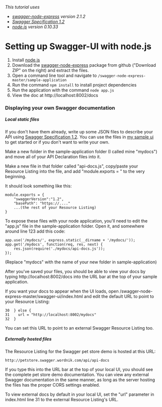 <i>This tutorial uses
* [swagger-node-express] version 2.1.2
* [Swagger Specification 1.2]
* [node.js] version 0.10.33
</i>

# Setting up Swagger-UI with node.js


1. Install [node.js]
2. Download the [swagger-node-express] package from github ("Download ZIP" on the right) and extract the files.
3. Open a command line tool and navigate to `/swagger-node-express-master/sample-application`
4. Run the command `npm install` to install project dependencies
5. Run the application with the command `node app.js` 
6. View the doc at http://localhost:8002/docs



### Displaying your own Swagger documentation
##### Local static files
If you don't have them already, write up some JSON files to describe your API using [Swagger Specification 1.2]. You can use the files in [my sample ui] to get started or if you don't want to write your own.

Make a new folder in the sample-application folder (I called mine "mydocs") and move all of your API Declaration files into it.

Make a new file in that folder called "api-docs.js", copy/paste your Resource Listing into the file, and add "module.exports = " to the very beginning.

It should look something like this:
```
module.exports = {
    "swaggerVersion":"1.2",
    "basePath": "https://...."
    ...(the rest of your Resource Listing)
}
```
To expose these files with your node application, you'll need to edit the "app.js" file in the sample-application folder. Open it, and somewhere around line 123 add this code:
```
app.use('/mydocs/', express.static(__dirname + '/mydocs/'));
app.get('/mydocs', function(req, res, next) {
    res.json(require('./mydocs/api-docs.js'));
});
```
  

(Replace "mydocs" with the name of your new folder in sample-application)

After you've saved your files, you should be able to view your docs by typing http://localhost:8002/docs into the URL bar at the top of your sample application.

If you want your docs to appear when the UI loads, open /swagger-node-express-master/swagger-ui/index.html and edit the default URL to point to your Resource Listing:
```
30  } else {
31    url = "http://localhost:8002/mydocs"
32  }
```
You can set this URL to point to an external Swagger Resource Listing too.

##### Externally hosted files
The Resource Listing for the Swagger pet store demo is hosted at this URL:
```
http://petstore.swagger.wordnik.com/api/api-docs
```
If you type this into the URL bar at the top of your local UI, you should see the complete pet store demo documentation. You can view any external Swagger documentation in the same manner, as long as the server hosting the files has the proper CORS settings enabled. 

To view external docs by default in your local UI, set the "url" parameter in index.html line 31 to the external Resource Listing's URL. 

[my sample ui]:https://github.com/ten1010/swagger-stuff/tree/master/swagger-node-setup/swagger-node-express-master/sample-application/mydocs
[Swagger Specification 1.2]:https://github.com/swagger-api/swagger-spec/blob/master/versions/1.2.md
[node.js]:http://nodejs.org
[swagger-node-express]:http://github.com/swagger-api/swagger-node-express
